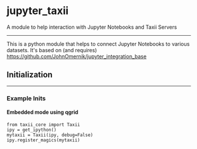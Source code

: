 # jupyter_taxii
A module to help interaction with Jupyter Notebooks and Taxii Servers

------
This is a python module that helps to connect Jupyter Notebooks to various datasets. 
It's based on (and requires) https://github.com/JohnOmernik/jupyter_integration_base 



## Initialization 
----

### Example Inits

#### Embedded mode using qgrid
```
from taxii_core import Taxii
ipy = get_ipython()
mytaxii = Taxii(ipy, debug=False)
ipy.register_magics(mytaxii)
```

